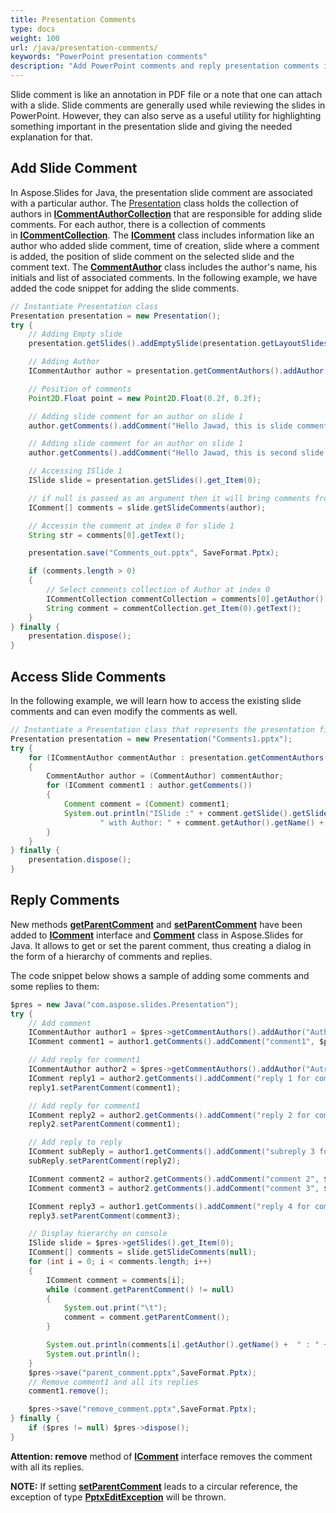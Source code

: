 ```yaml
---
title: Presentation Comments
type: docs
weight: 100
url: /java/presentation-comments/
keywords: "PowerPoint presentation comments"
description: "Add PowerPoint comments and reply presentation comments in Java."
---
```


Slide comment is like an annotation in PDF file or a note that one can attach with a slide. Slide comments are generally used while reviewing the slides in PowerPoint. However, they can also serve as a useful utility for highlighting something important in the presentation slide and giving the needed explanation for that.
## **Add Slide Comment**
In Aspose.Slides for Java, the presentation slide comment are associated with a particular author. The [Presentation](https://apireference.aspose.com/slides/java/com.aspose.slides/Presentation) class holds the collection of authors in [**ICommentAuthorCollection**](https://apireference.aspose.com/slides/java/com.aspose.slides/ICommentAuthorCollection) that are responsible for adding slide comments. For each author, there is a collection of comments in [**ICommentCollection**](https://apireference.aspose.com/slides/java/com.aspose.slides/ICommentCollection). The [**IComment**](https://apireference.aspose.com/slides/java/com.aspose.slides/IComment) class includes information like an author who added slide comment, time of creation, slide where a comment is added, the position of slide comment on the selected slide and the comment text. The [**CommentAuthor**](https://apireference.aspose.com/slides/java/com.aspose.slides/CommentAuthor) class includes the author's name, his initials and list of associated comments. In the following example, we have added the code snippet for adding the slide comments.

```java
// Instantiate Presentation class
Presentation presentation = new Presentation();
try {
    // Adding Empty slide
    presentation.getSlides().addEmptySlide(presentation.getLayoutSlides().get_Item(0));

    // Adding Author
    ICommentAuthor author = presentation.getCommentAuthors().addAuthor("Jawad", "MF");

    // Position of comments
    Point2D.Float point = new Point2D.Float(0.2f, 0.2f);

    // Adding slide comment for an author on slide 1
    author.getComments().addComment("Hello Jawad, this is slide comment", presentation.getSlides().get_Item(0), point, new Date());

    // Adding slide comment for an author on slide 1
    author.getComments().addComment("Hello Jawad, this is second slide comment", presentation.getSlides().get_Item(1), point, new Date());

    // Accessing ISlide 1
    ISlide slide = presentation.getSlides().get_Item(0);

    // if null is passed as an argument then it will bring comments from all authors on selected slide
    IComment[] comments = slide.getSlideComments(author);

    // Accessin the comment at index 0 for slide 1
    String str = comments[0].getText();

    presentation.save("Comments_out.pptx", SaveFormat.Pptx);

    if (comments.length > 0)
    {
        // Select comments collection of Author at index 0
        ICommentCollection commentCollection = comments[0].getAuthor().getComments();
        String comment = commentCollection.get_Item(0).getText();
    }
} finally {
    presentation.dispose();
}
```

## **Access Slide Comments**
In the following example, we will learn how to access the existing slide comments and can even modify the comments as well.

```java
// Instantiate a Presentation class that represents the presentation file
Presentation presentation = new Presentation("Comments1.pptx");
try {
    for (ICommentAuthor commentAuthor : presentation.getCommentAuthors())
    {
        CommentAuthor author = (CommentAuthor) commentAuthor;
        for (IComment comment1 : author.getComments())
        {
            Comment comment = (Comment) comment1;
            System.out.println("ISlide :" + comment.getSlide().getSlideNumber() + " has comment: " + comment.getText() + 
                    " with Author: " + comment.getAuthor().getName() + " posted on time :" + comment.getCreatedTime() + "\n");
        }
    }
} finally {
    presentation.dispose();
}
```

## **Reply Comments**
New methods [**getParentComment**](https://apireference.aspose.com/slides/java/com.aspose.slides/IComment#getParentComment--) and [**setParentComment**](https://apireference.aspose.com/slides/java/com.aspose.slides/IComment#setParentComment-com.aspose.slides.IComment-) have been added to [**IComment**](https://apireference.aspose.com/slides/java/com.aspose.slides/IComment) interface and [**Comment**](https://apireference.aspose.com/slides/java/com.aspose.slides/Comment) class in Aspose.Slides for Java. It allows to get or set the parent comment, thus creating a dialog in the form of a hierarchy of comments and replies.

The code snippet below shows a sample of adding some comments and some replies to them:

```java
$pres = new Java("com.aspose.slides.Presentation");
try {
    // Add comment
    ICommentAuthor author1 = $pres->getCommentAuthors().addAuthor("Author_1", "A.A.");
    IComment comment1 = author1.getComments().addComment("comment1", $pres->getSlides().get_Item(0), new Point2D.Float(10, 10), new Date());

    // Add reply for comment1
    ICommentAuthor author2 = $pres->getCommentAuthors().addAuthor("Autror_2", "B.B.");
    IComment reply1 = author2.getComments().addComment("reply 1 for comment 1", $pres->getSlides().get_Item(0), new Point2D.Float(10, 10), new Date());
    reply1.setParentComment(comment1);

    // Add reply for comment1
    IComment reply2 = author2.getComments().addComment("reply 2 for comment 1", $pres->getSlides().get_Item(0),  new Point2D.Float(10, 10), new Date());
    reply2.setParentComment(comment1);

    // Add reply to reply
    IComment subReply = author1.getComments().addComment("subreply 3 for reply 2", $pres->getSlides().get_Item(0),  new Point2D.Float(10, 10), new Date());
    subReply.setParentComment(reply2);

    IComment comment2 = author2.getComments().addComment("comment 2", $pres->getSlides().get_Item(0), new Point2D.Float(10, 10), new Date());
    IComment comment3 = author2.getComments().addComment("comment 3", $pres->getSlides().get_Item(0), new Point2D.Float(10, 10), new Date());

    IComment reply3 = author1.getComments().addComment("reply 4 for comment 3", $pres->getSlides().get_Item(0), new Point2D.Float(10, 10), new Date());
    reply3.setParentComment(comment3);

    // Display hierarchy on console
    ISlide slide = $pres->getSlides().get_Item(0);
    IComment[] comments = slide.getSlideComments(null);
    for (int i = 0; i < comments.length; i++)
    {
        IComment comment = comments[i];
        while (comment.getParentComment() != null)
        {
            System.out.print("\t");
            comment = comment.getParentComment();
        }

        System.out.println(comments[i].getAuthor().getName() +  " : " + comments[i].getText());
        System.out.println();
    }
    $pres->save("parent_comment.pptx",SaveFormat.Pptx);
    // Remove comment1 and all its replies
    comment1.remove();

    $pres->save("remove_comment.pptx",SaveFormat.Pptx);
} finally {
    if ($pres != null) $pres->dispose();
}
```

**Attention: remove** method of [**IComment**](https://apireference.aspose.com/slides/java/com.aspose.slides/IComment) interface removes the comment with all its replies.

**NOTE:** If setting [**setParentComment**](https://apireference.aspose.com/slides/java/com.aspose.slides/IComment#setParentComment-com.aspose.slides.IComment-) leads to a circular reference, the exception of type [**PptxEditException**](https://apireference.aspose.com/slides/java/com.aspose.slides/PptxEditException) will be thrown.
